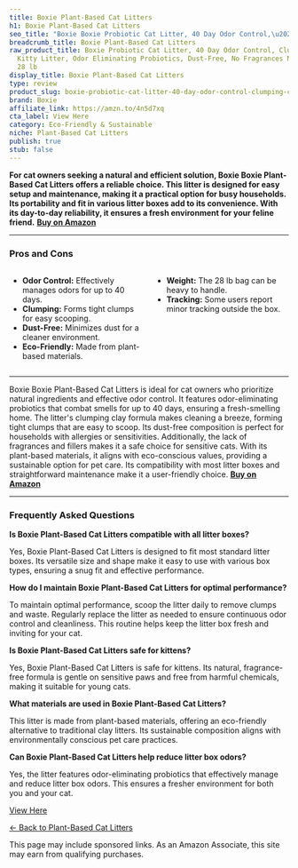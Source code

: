 ```yaml
---
title: Boxie Plant-Based Cat Litters
h1: Boxie Plant-Based Cat Litters
seo_title: "Boxie Boxie Probiotic Cat Litter, 40 Day Odor Control,\u2026"
breadcrumb_title: Boxie Plant-Based Cat Litters
raw_product_title: Boxie Probiotic Cat Litter, 40 Day Odor Control, Clumping Clay
  Kitty Litter, Odor Eliminating Probiotics, Dust-Free, No Fragrances No Fillers,
  28 lb
display_title: Boxie Plant-Based Cat Litters
type: review
product_slug: boxie-probiotic-cat-litter-40-day-odor-control-clumping-clay-kitty-litt-03640fd9
brand: Boxie
affiliate_link: https://amzn.to/4n5d7xq
cta_label: View Here
category: Eco-Friendly & Sustainable
niche: Plant-Based Cat Litters
publish: true
stub: false
---
```


<div id="intro" class="full-width">
  <p><strong>For cat owners seeking a natural and efficient solution, Boxie Boxie Plant-Based Cat Litters offers a reliable choice. This litter is designed for easy setup and maintenance, making it a practical option for busy households. Its portability and fit in various litter boxes add to its convenience. With its day-to-day reliability, it ensures a fresh environment for your feline friend.</strong> <a href="https://amzn.to/4n5d7xq" rel="nofollow sponsored noopener" target="_blank"><strong>Buy on Amazon</strong></a></p>
</div>

<hr />
<h3 id="pros-cons">Pros and Cons</h3>
<div class="pc-grid" style="display:grid;grid-template-columns:1fr 1fr;gap:16px;">
  <ul>
    <li><strong>Odor Control:</strong> Effectively manages odors for up to 40 days.</li>
    <li><strong>Clumping:</strong> Forms tight clumps for easy scooping.</li>
    <li><strong>Dust-Free:</strong> Minimizes dust for a cleaner environment.</li>
    <li><strong>Eco-Friendly:</strong> Made from plant-based materials.</li>
  </ul>
  <ul>
    <li><strong>Weight:</strong> The 28 lb bag can be heavy to handle.</li>
    <li><strong>Tracking:</strong> Some users report minor tracking outside the box.</li>
  </ul>
</div>
<hr />

<div class="full-width">
  <p>Boxie Boxie Plant-Based Cat Litters is ideal for cat owners who prioritize natural ingredients and effective odor control. It features odor-eliminating probiotics that combat smells for up to 40 days, ensuring a fresh-smelling home. The litter's clumping clay formula makes cleaning a breeze, forming tight clumps that are easy to scoop. Its dust-free composition is perfect for households with allergies or sensitivities. Additionally, the lack of fragrances and fillers makes it a safe choice for sensitive cats. With its plant-based materials, it aligns with eco-conscious values, providing a sustainable option for pet care. Its compatibility with most litter boxes and straightforward maintenance make it a user-friendly choice. <a href="https://amzn.to/4n5d7xq" rel="nofollow sponsored noopener" target="_blank"><strong>Buy on Amazon</strong></a></p>
</div>

<hr />
<h3 id="faqs">Frequently Asked Questions</h3>

<p><strong>Is Boxie Plant-Based Cat Litters compatible with all litter boxes?</strong></p>
<p>Yes, Boxie Plant-Based Cat Litters is designed to fit most standard litter boxes. Its versatile size and shape make it easy to use with various box types, ensuring a snug fit and effective performance.</p>

<p><strong>How do I maintain Boxie Plant-Based Cat Litters for optimal performance?</strong></p>
<p>To maintain optimal performance, scoop the litter daily to remove clumps and waste. Regularly replace the litter as needed to ensure continuous odor control and cleanliness. This routine helps keep the litter box fresh and inviting for your cat.</p>

<p><strong>Is Boxie Plant-Based Cat Litters safe for kittens?</strong></p>
<p>Yes, Boxie Plant-Based Cat Litters is safe for kittens. Its natural, fragrance-free formula is gentle on sensitive paws and free from harmful chemicals, making it suitable for young cats.</p>

<p><strong>What materials are used in Boxie Plant-Based Cat Litters?</strong></p>
<p>This litter is made from plant-based materials, offering an eco-friendly alternative to traditional clay litters. Its sustainable composition aligns with environmentally conscious pet care practices.</p>

<p><strong>Can Boxie Plant-Based Cat Litters help reduce litter box odors?</strong></p>
<p>Yes, the litter features odor-eliminating probiotics that effectively manage and reduce litter box odors. This ensures a fresher environment for both you and your cat.</p>
<p><a class="btn" href="https://amzn.to/4n5d7xq" target="_blank" rel="nofollow sponsored noopener">View Here</a></p>
<p><a href="/roundups/eco-friendly-sustainable/plant-based-cat-litters/">← Back to Plant-Based Cat Litters</a></p>
<aside class="disclosure">This page may include sponsored links. As an Amazon Associate, this site may earn from qualifying purchases.</aside>
